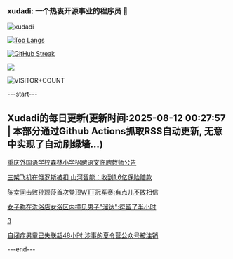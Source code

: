 ### xudadi: 一个热衷开源事业的程序员 👋

![xudadi](https://github-readme-stats-git-masterorgs-github-readme-stats-team.vercel.app/api?username=xudadi)

[![Top Langs](https://github-readme-stats.vercel.app/api/top-langs/?username=xudadi)](https://github.com/anuraghazra/github-readme-stats)

[![GitHub Streak](https://streak-stats.demolab.com?user=xudadi&locale=zh_Hans)](https://git.io/streak-stats)

![](https://raw.githubusercontent.com/xudadi/xudadi/main/assets/github-contribution-grid-snake.svg)

![VISITOR+COUNT](https://komarev.com/ghpvc/?username=xudadi&label=VISITOR+COUNT)


---start---

## Xudadi的每日更新(更新时间:2025-08-12 00:27:57 | 本部分通过Github Actions抓取RSS自动更新, 无意中实现了自动刷绿墙...)

[重庆外国语学校森林小学招聘语文临聘教师公告](https://www.gongkaoleida.com/article/2560971)

[三架飞机在俄罗斯被扣 山河智能：收到1.6亿保险赔款](https://m.163.com/news/article/K6N2BA1E051492T3.html)

[陈幸同击败孙颖莎首次登顶WTT冠军赛:有点儿不敢相信](https://m.163.com/news/article/K6MUBI8P05506BEH.html)

[女子称在洗浴店女浴区内撞见男子"溜达":逗留了半小时](https://m.163.com/news/article/K6MTTOCK053469LG.html)

[3](https://m.163.com/touch/news/sub/domestic)

[自闭症男童已失联超48小时 涉事的夏令营公众号被注销](https://m.163.com/news/article/K6MLIRC3053469M5.html)

---end---
